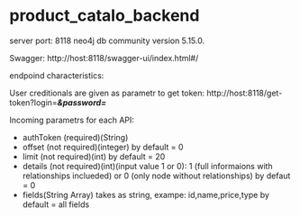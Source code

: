 # product_catalo_backend

server port: 8118
neo4j db community version 	5.15.0.

Swagger: http://host:8118/swagger-ui/index.html#/

endpoind characteristics:

User creditionals are given as parametr to get token:
http://host:8118/get-token?login=***&password=***


Incoming parametrs for each API:

  - authToken (required)(String)
  - offset (not required)(integer) by default = 0
  - limit (not required)(int) by default = 20
  - details (not required)(int)(input value 1 or 0): 1 (full informaions with relationships inclueded) or 0 (only node without relationships) by defaut = 0
  - fields(String Array) takes as string, exampe: id,name,price,type by default = all fields
